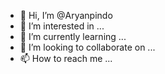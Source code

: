 - 👋 Hi, I’m @Aryanpindo
- 👀 I’m interested in ...
- 🌱 I’m currently learning ...
- 💞️ I’m looking to collaborate on ...
- 📫 How to reach me ...

<!---
Aryanpindo/Aryanpindo is a ✨ special ✨ repository because its `README.md` (this file) appears on your GitHub profile.
You can click the Preview link to take a look at your changes.
--->
